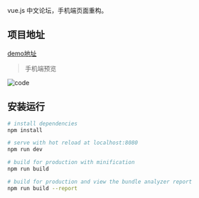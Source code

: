 vue.js 中文论坛，手机端页面重构。

## 项目地址
[demo地址](https://kolafim.github.io/vue-test-community/dist/index.html)

> 手机端预览

![code](./static/img/qrcode_image.png)


## 安装运行

``` bash
# install dependencies
npm install

# serve with hot reload at localhost:8080
npm run dev

# build for production with minification
npm run build

# build for production and view the bundle analyzer report
npm run build --report
```
